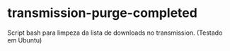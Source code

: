 # transmission-purge-completed
Script bash para limpeza da lista de downloads no transmission. (Testado em Ubuntu)
